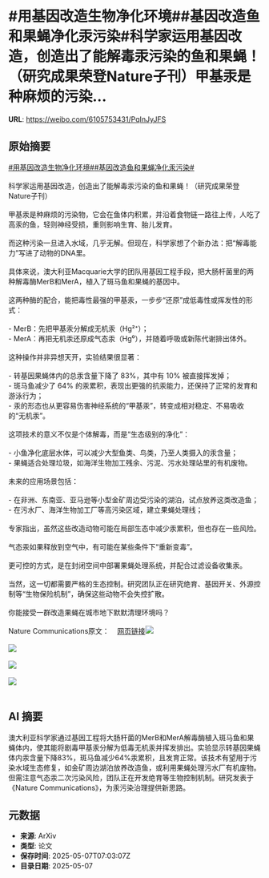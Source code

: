 # #用基因改造生物净化环境##基因改造鱼和果蝇净化汞污染#科学家运用基因改造，创造出了能解毒汞污染的鱼和果蝇！（研究成果荣登Nature子刊）甲基汞是种麻烦的污染...

**URL**: https://weibo.com/6105753431/PqInJyJFS

## 原始摘要

<a href="https://m.weibo.cn/search?containerid=231522type%3D1%26t%3D10%26q%3D%23%E7%94%A8%E5%9F%BA%E5%9B%A0%E6%94%B9%E9%80%A0%E7%94%9F%E7%89%A9%E5%87%80%E5%8C%96%E7%8E%AF%E5%A2%83%23&amp;extparam=%23%E7%94%A8%E5%9F%BA%E5%9B%A0%E6%94%B9%E9%80%A0%E7%94%9F%E7%89%A9%E5%87%80%E5%8C%96%E7%8E%AF%E5%A2%83%23" data-hide=""><span class="surl-text">#用基因改造生物净化环境#</span></a><a href="https://m.weibo.cn/search?containerid=231522type%3D1%26t%3D10%26q%3D%23%E5%9F%BA%E5%9B%A0%E6%94%B9%E9%80%A0%E9%B1%BC%E5%92%8C%E6%9E%9C%E8%9D%87%E5%87%80%E5%8C%96%E6%B1%9E%E6%B1%A1%E6%9F%93%23&amp;extparam=%23%E5%9F%BA%E5%9B%A0%E6%94%B9%E9%80%A0%E9%B1%BC%E5%92%8C%E6%9E%9C%E8%9D%87%E5%87%80%E5%8C%96%E6%B1%9E%E6%B1%A1%E6%9F%93%23" data-hide=""><span class="surl-text">#基因改造鱼和果蝇净化汞污染#</span></a><br><br>科学家运用基因改造，创造出了能解毒汞污染的鱼和果蝇！（研究成果荣登Nature子刊）<br><br>甲基汞是种麻烦的污染物，它会在鱼体内积累，并沿着食物链一路往上传，人吃了高汞的鱼，轻则神经受损，重则影响生育、胎儿发育。<br><br>而这种污染一旦进入水域，几乎无解。但现在，科学家想了个新办法：把“解毒能力”写进了动物的DNA里。<br><br>具体来说，澳大利亚Macquarie大学的团队用基因工程手段，把大肠杆菌里的两种解毒酶MerB和MerA，植入了斑马鱼和果蝇的基因中。<br><br>这两种酶的配合，能把毒性最强的甲基汞，一步步“还原”成低毒性或挥发性的形式：<br><br>- MerB：先把甲基汞分解成无机汞（Hg²⁺）；<br>- MerA：再把无机汞还原成气态汞（Hg⁰），并随着呼吸或新陈代谢排出体外。<br><br>这种操作并非异想天开，实验结果很显著：<br><br>- 转基因果蝇体内的总汞含量下降了 83%，其中有 10% 被直接挥发掉；<br>- 斑马鱼减少了 64% 的汞累积，表现出更强的抗汞能力，还保持了正常的发育和游泳行为；<br>- 汞的形态也从更容易伤害神经系统的“甲基汞”，转变成相对稳定、不易吸收的“无机汞”。<br><br>这项技术的意义不仅是个体解毒，而是“生态级别的净化”：<br><br>- 小鱼净化底层水体，可以减少大型鱼类、鸟类，乃至人类摄入的汞含量；<br>- 果蝇适合处理垃圾，如海洋生物加工残余、污泥、污水处理站里的有机废物。<br><br>未来的应用场景包括：<br><br>- 在非洲、东南亚、亚马逊等小型金矿周边受污染的湖泊，试点放养这类改造鱼；<br>- 在污水厂、海洋生物加工厂等高污染区域，建立果蝇处理线；<br><br>专家指出，虽然这些改造动物可能在局部生态中减少汞累积，但也存在一些风险。<br><br>气态汞如果释放到空气中，有可能在某些条件下“重新变毒”。<br><br>更可控的方式，是在封闭空间中部署果蝇处理系统，并配合过滤设备收集汞。<br><br>当然，这一切都需要严格的生态控制。研究团队正在研究绝育、基因开关、外源控制等“生物保险机制”，确保这些动物不会失控扩散。<br><br>你能接受一群改造果蝇在城市地下默默清理环境吗？<br><br>Nature Communications原文：<a href="https://weibo.cn/sinaurl?u=https%3A%2F%2Fwww.nature.com%2Farticles%2Fs41467-025-56145-w" data-hide=""><span class="url-icon"><img style="width: 1rem;height: 1rem" src="https://h5.sinaimg.cn/upload/2015/09/25/3/timeline_card_small_web_default.png" referrerpolicy="no-referrer"></span><span class="surl-text">网页链接</span></a><img style="" src="https://tvax1.sinaimg.cn/large/006Fd7o3gy1i16wkniw44j311i0p0qjc.jpg" referrerpolicy="no-referrer"><br><br><img style="" src="https://tvax1.sinaimg.cn/large/006Fd7o3gy1i16wkoac91j30j10iq0wj.jpg" referrerpolicy="no-referrer"><br><br><img style="" src="https://tvax2.sinaimg.cn/large/006Fd7o3gy1i16wkpr21gj30j10npq85.jpg" referrerpolicy="no-referrer"><br><br><img style="" src="https://tvax3.sinaimg.cn/large/006Fd7o3gy1i16wkr5xf4j318m0qm13c.jpg" referrerpolicy="no-referrer"><br><br>

## AI 摘要

澳大利亚科学家通过基因工程将大肠杆菌的MerB和MerA解毒酶植入斑马鱼和果蝇体内，使其能将剧毒甲基汞分解为低毒无机汞并挥发排出。实验显示转基因果蝇体内汞含量下降83%，斑马鱼减少64%汞累积，且发育正常。该技术有望用于污染水域生态修复，如金矿周边湖泊放养改造鱼，或利用果蝇处理污水厂有机废物。但需注意气态汞二次污染风险，团队正在开发绝育等生物控制机制。研究发表于《Nature Communications》，为汞污染治理提供新思路。

## 元数据

- **来源**: ArXiv
- **类型**: 论文
- **保存时间**: 2025-05-07T07:03:07Z
- **目录日期**: 2025-05-07
